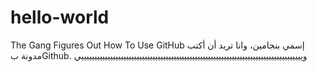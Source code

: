 # hello-world
The Gang Figures Out How To Use GitHub
إسمي بنجامين، وانا تريد أن أكتب مدونة بGithub. 
وييييييييييييييييييييييييييييييييييييييييييييييييييييييييييييييييييييييييييييييييييييي
